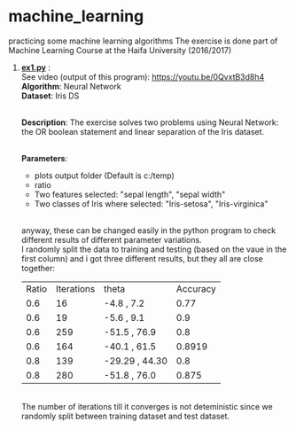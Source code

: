 # machine_learning
practicing some machine learning algorithms
The exercise is done part of Machine Learning Course at the Haifa University (2016/2017)

1. <b><u>ex1.py</u></b> : 
    <br>See video (output of this program): https://youtu.be/0QvxtB3d8h4 
    <br><b>Algorithm</b>: Neural Network
    <br><b>Dataset</b>: Iris DS
    
    <br><b>Description</b>: The exercise solves two problems using Neural Network: the OR boolean statement and linear separation of the Iris  dataset. 
    
    <br><b>Parameters</b>:
    - plots output folder (Default is c:/temp)
    - ratio
    - Two features selected: "sepal length", "sepal width"
    - Two classes of Iris where selected: "Iris-setosa", "Iris-virginica"
    
    <br>anyway, these can be changed easily in the python program to check different results of different parameter variations.
    <br>I randomly split the data to training and testing (based on the vaue in the first column) and i got three different results, but they all are close together: 
    <table>
        <tr>
        <td>Ratio</td>
        <td>Iterations</td>
        <td>theta</td>
        <td>Accuracy</td>
        </tr>
        <tr>
        <td>0.6</td>
        <td>16</td>
        <td>-4.8 , 7.2</td>
        <td>0.77</td>
        </tr>
        <tr>
        <td>0.6</td>
        <td>19</td>
        <td>-5.6 , 9.1</td>
        <td>0.9</td>
        </tr>
        <tr>
        <td>0.6</td>
        <td>259</td>
        <td>-51.5 , 76.9</td>
        <td>0.8</td>
        </tr>       
        <tr>
        <td>0.6</td>
        <td>164</td>
        <td>-40.1 , 61.5</td>
        <td>0.8919</td>
        </tr>   
        <tr>
        <td>0.8</td>
        <td>139</td>
        <td>-29.29 , 44.30</td>
        <td>0.8</td>
        </tr>      
        <tr>
        <td>0.8</td>
        <td>280</td>
        <td>-51.8 , 76.0</td>
        <td>0.875</td>
        </tr>              
    </table>
    
    
    <br>
    The number of iterations till it converges is not deteministic since we randomly split between training dataset and test dataset.
    
    
